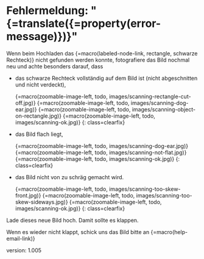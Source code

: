 # Fehlermeldung: "{=translate({=property(error-message)})}"

Wenn beim Hochladen das {=macro(labeled-node-link, rectangle, schwarze Rechteck)} nicht gefunden werden konnte, fotografiere das Bild nochmal neu und achte besonders darauf, dass

* das schwarze Rechteck vollständig auf dem Bild ist (nicht abgeschnitten und nicht verdeckt),

    {=macro(zoomable-image-left, todo, images/scanning-rectangle-cut-off.jpg)}
    {=macro(zoomable-image-left, todo, images/scanning-dog-ear.jpg)}
    {=macro(zoomable-image-left, todo, images/scanning-object-on-rectangle.jpg)}
    {=macro(zoomable-image-left, todo, images/scanning-ok.jpg)}
{: class=clearfix}

* das Bild flach liegt,

    {=macro(zoomable-image-left, todo, images/scanning-dog-ear.jpg)}
    {=macro(zoomable-image-left, todo, images/scanning-not-flat.jpg)}
    {=macro(zoomable-image-left, todo, images/scanning-ok.jpg)}
{: class=clearfix}

* das Bild nicht von zu schräg gemacht wird.

    {=macro(zoomable-image-left, todo, images/scanning-too-skew-front.jpg)}
    {=macro(zoomable-image-left, todo, images/scanning-too-skew-sideways.jpg)}
    {=macro(zoomable-image-left, todo, images/scanning-ok.jpg)}
{: class=clearfix}

Lade dieses neue Bild hoch.
Damit sollte es klappen.

Wenn es wieder nicht klappt, schick uns das Bild bitte an {=macro(help-email-link)}


version: 1.005
